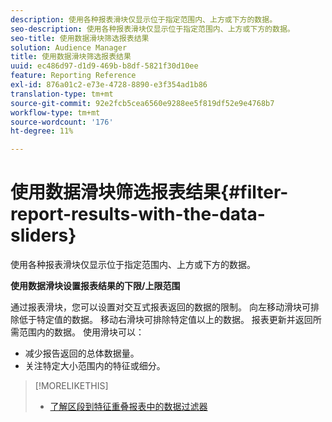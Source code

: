 ```yaml
---
description: 使用各种报表滑块仅显示位于指定范围内、上方或下方的数据。
seo-description: 使用各种报表滑块仅显示位于指定范围内、上方或下方的数据。
seo-title: 使用数据滑块筛选报表结果
solution: Audience Manager
title: 使用数据滑块筛选报表结果
uuid: ec486d97-d1d9-469b-b8df-5821f30d10ee
feature: Reporting Reference
exl-id: 876a01c2-e73e-4728-8890-e3f354ad1b86
translation-type: tm+mt
source-git-commit: 92e2fcb5cea6560e9288ee5f819df52e9e4768b7
workflow-type: tm+mt
source-wordcount: '176'
ht-degree: 11%

---
```


# 使用数据滑块筛选报表结果{#filter-report-results-with-the-data-sliders}

使用各种报表滑块仅显示位于指定范围内、上方或下方的数据。

<!-- 

c_reach_slider.xml

 -->

**使用数据滑块设置报表结果的下限/上限范围**

通过报表滑块，您可以设置对交互式报表返回的数据的限制。 向左移动滑块可排除低于特定值的数据。 移动右滑块可排除特定值以上的数据。 报表更新并返回所需范围内的数据。 使用滑块可以：

* 减少报告返回的总体数据量。
* 关注特定大小范围内的特征或细分。

>[!MORELIKETHIS]
>
>* [了解区段到特征重叠报表中的数据过滤器](../../reporting/dynamic-reports/segment-trait-overlap-report.md#data-filters-s2t-report)

